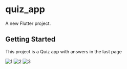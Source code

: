 # quiz_app

A new Flutter project.

## Getting Started

This project is a Quiz app with answers in the last page 

![1](https://github.com/MarwanShams/Quiz_App/assets/142434135/08fcb5d0-7e61-459a-afc6-dc3d99f3e288)
![2](https://github.com/MarwanShams/Quiz_App/assets/142434135/44f26de4-f11b-4b3a-998d-3782a33f44a7)
![3](https://github.com/MarwanShams/Quiz_App/assets/142434135/3076d378-d93f-4bf7-bd0e-444d75b8225c)




